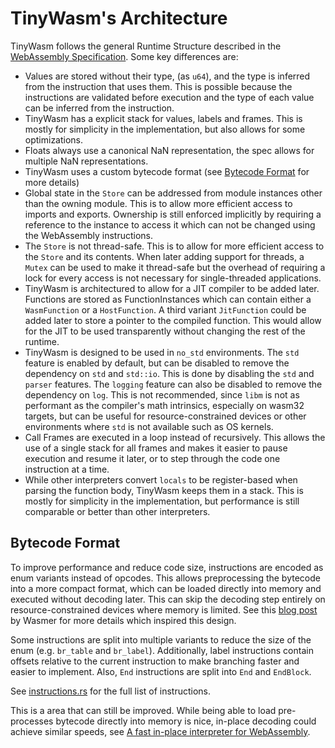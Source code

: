 # TinyWasm's Architecture

TinyWasm follows the general Runtime Structure described in the [WebAssembly Specification](https://webassembly.github.io/spec/core/exec/runtime.html).
Some key differences are:

- Values are stored without their type, (as `u64`), and the type is inferred from the instruction that uses them. This is possible because the instructions are validated before execution and the type of each value can be inferred from the instruction.
- TinyWasm has a explicit stack for values, labels and frames. This is mostly for simplicity in the implementation, but also allows for some optimizations.
- Floats always use a canonical NaN representation, the spec allows for multiple NaN representations.
- TinyWasm uses a custom bytecode format (see [Bytecode Format](#bytecode-format) for more details)
- Global state in the `Store` can be addressed from module instances other than the owning module. This is to allow more efficient access to imports and exports. Ownership is still enforced implicitly by requiring a reference to the instance to access it which can not be changed using the WebAssembly instructions.
- The `Store` is not thread-safe. This is to allow for more efficient access to the `Store` and its contents. When later adding support for threads, a `Mutex` can be used to make it thread-safe but the overhead of requiring a lock for every access is not necessary for single-threaded applications.
- TinyWasm is architectured to allow for a JIT compiler to be added later. Functions are stored as FunctionInstances which can contain either a `WasmFunction` or a `HostFunction`. A third variant `JitFunction` could be added later to store a pointer to the compiled function. This would allow for the JIT to be used transparently without changing the rest of the runtime.
- TinyWasm is designed to be used in `no_std` environments. The `std` feature is enabled by default, but can be disabled to remove the dependency on `std` and `std::io`. This is done by disabling the `std` and `parser` features. The `logging` feature can also be disabled to remove the dependency on `log`. This is not recommended, since `libm` is not as performant as the compiler's math intrinsics, especially on wasm32 targets, but can be useful for resource-constrained devices or other environments where `std` is not available such as OS kernels.
- Call Frames are executed in a loop instead of recursively. This allows the use of a single stack for all frames and makes it easier to pause execution and resume it later, or to step through the code one instruction at a time.
- While other interpreters convert `locals` to be register-based when parsing the function body, TinyWasm keeps them in a stack. This is mostly for simplicity in the implementation, but performance is still comparable or better than other interpreters.

## Bytecode Format

To improve performance and reduce code size, instructions are encoded as enum variants instead of opcodes.
This allows preprocessing the bytecode into a more compact format, which can be loaded directly into memory and executed without decoding later. This can skip the decoding step entirely on resource-constrained devices where memory is limited. See this [blog post](https://wasmer.io/posts/improving-with-zero-copy-deserialization) by Wasmer
for more details which inspired this design.

Some instructions are split into multiple variants to reduce the size of the enum (e.g. `br_table` and `br_label`).
Additionally, label instructions contain offsets relative to the current instruction to make branching faster and easier to implement.
Also, `End` instructions are split into `End` and `EndBlock`.

See [instructions.rs](./crates/types/src/instructions.rs) for the full list of instructions.

This is a area that can still be improved. While being able to load pre-processes bytecode directly into memory is nice, in-place decoding could achieve similar speeds, see [A fast in-place interpreter for WebAssembly](https://arxiv.org/abs/2205.01183).
